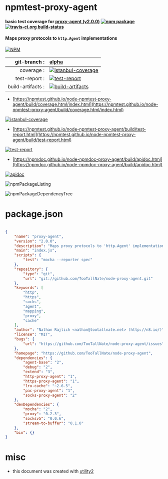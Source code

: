 # npmtest-proxy-agent

#### basic test coverage for  [proxy-agent (v2.0.0)](https://github.com/TooTallNate/node-proxy-agent)  [![npm package](https://img.shields.io/npm/v/npmtest-proxy-agent.svg?style=flat-square)](https://www.npmjs.org/package/npmtest-proxy-agent) [![travis-ci.org build-status](https://api.travis-ci.org/npmtest/node-npmtest-proxy-agent.svg)](https://travis-ci.org/npmtest/node-npmtest-proxy-agent)

#### Maps proxy protocols to `http.Agent` implementations

[![NPM](https://nodei.co/npm/proxy-agent.png?downloads=true&downloadRank=true&stars=true)](https://www.npmjs.com/package/proxy-agent)

| git-branch : | [alpha](https://github.com/npmtest/node-npmtest-proxy-agent/tree/alpha)|
|--:|:--|
| coverage : | [![istanbul-coverage](https://npmtest.github.io/node-npmtest-proxy-agent/build/coverage.badge.svg)](https://npmtest.github.io/node-npmtest-proxy-agent/build/coverage.html/index.html)|
| test-report : | [![test-report](https://npmtest.github.io/node-npmtest-proxy-agent/build/test-report.badge.svg)](https://npmtest.github.io/node-npmtest-proxy-agent/build/test-report.html)|
| build-artifacts : | [![build-artifacts](https://npmtest.github.io/node-npmtest-proxy-agent/glyphicons_144_folder_open.png)](https://github.com/npmtest/node-npmtest-proxy-agent/tree/gh-pages/build)|

- [https://npmtest.github.io/node-npmtest-proxy-agent/build/coverage.html/index.html](https://npmtest.github.io/node-npmtest-proxy-agent/build/coverage.html/index.html)

[![istanbul-coverage](https://npmtest.github.io/node-npmtest-proxy-agent/build/screenCapture.buildCi.browser.%252Ftmp%252Fbuild%252Fcoverage.lib.html.png)](https://npmtest.github.io/node-npmtest-proxy-agent/build/coverage.html/index.html)

- [https://npmtest.github.io/node-npmtest-proxy-agent/build/test-report.html](https://npmtest.github.io/node-npmtest-proxy-agent/build/test-report.html)

[![test-report](https://npmtest.github.io/node-npmtest-proxy-agent/build/screenCapture.buildCi.browser.%252Ftmp%252Fbuild%252Ftest-report.html.png)](https://npmtest.github.io/node-npmtest-proxy-agent/build/test-report.html)

- [https://npmdoc.github.io/node-npmdoc-proxy-agent/build/apidoc.html](https://npmdoc.github.io/node-npmdoc-proxy-agent/build/apidoc.html)

[![apidoc](https://npmdoc.github.io/node-npmdoc-proxy-agent/build/screenCapture.buildCi.browser.%252Ftmp%252Fbuild%252Fapidoc.html.png)](https://npmdoc.github.io/node-npmdoc-proxy-agent/build/apidoc.html)

![npmPackageListing](https://npmtest.github.io/node-npmtest-proxy-agent/build/screenCapture.npmPackageListing.svg)

![npmPackageDependencyTree](https://npmtest.github.io/node-npmtest-proxy-agent/build/screenCapture.npmPackageDependencyTree.svg)



# package.json

```json

{
    "name": "proxy-agent",
    "version": "2.0.0",
    "description": "Maps proxy protocols to 'http.Agent' implementations",
    "main": "index.js",
    "scripts": {
        "test": "mocha --reporter spec"
    },
    "repository": {
        "type": "git",
        "url": "git://github.com/TooTallNate/node-proxy-agent.git"
    },
    "keywords": [
        "http",
        "https",
        "socks",
        "agent",
        "mapping",
        "proxy",
        "cache"
    ],
    "author": "Nathan Rajlich <nathan@tootallnate.net> (http://n8.io/)",
    "license": "MIT",
    "bugs": {
        "url": "https://github.com/TooTallNate/node-proxy-agent/issues"
    },
    "homepage": "https://github.com/TooTallNate/node-proxy-agent",
    "dependencies": {
        "agent-base": "2",
        "debug": "2",
        "extend": "3",
        "http-proxy-agent": "1",
        "https-proxy-agent": "1",
        "lru-cache": "~2.6.5",
        "pac-proxy-agent": "1",
        "socks-proxy-agent": "2"
    },
    "devDependencies": {
        "mocha": "2",
        "proxy": "0.2.3",
        "socksv5": "0.0.6",
        "stream-to-buffer": "0.1.0"
    },
    "bin": {}
}
```



# misc
- this document was created with [utility2](https://github.com/kaizhu256/node-utility2)
